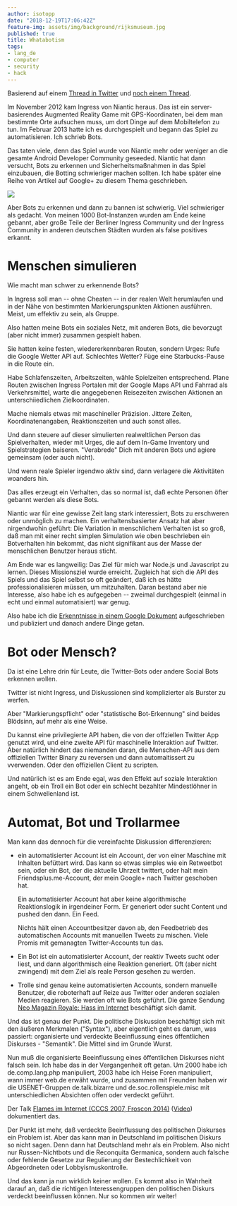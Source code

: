 ```yaml
---
author: isotopp
date: "2018-12-19T17:06:42Z"
feature-img: assets/img/background/rijksmuseum.jpg
published: true
title: Whatabotism
tags:
- lang_de
- computer
- security
- hack
---
```


Basierend auf einem [Thread in Twitter](https://twitter.com/isotopp/status/1075020503079886848) und [noch einem Thread](https://twitter.com/isotopp/status/1075394005502976001).

Im November 2012 kam Ingress von Niantic heraus.
Das ist ein server-basierendes Augmented Reality Game mit GPS-Koordinaten, bei dem man bestimmte Orte aufsuchen muss, um dort Dinge auf dem Mobiltelefon zu tun.
Im Februar 2013 hatte ich es durchgespielt und begann das Spiel zu automatisieren.
Ich schrieb Bots.

Das taten viele, denn das Spiel wurde von Niantic mehr oder weniger an die gesamte Android Developer Community geseeded.
Niantic hat dann versucht, Bots zu erkennen und Sicherheitsmaßnahmen in das Spiel einzubauen, die Botting schwieriger machen sollten.
Ich habe später eine Reihe von Artikel auf Google+ zu diesem Thema geschrieben.

![](/uploads/2018/12/whatabotism.png)

Aber Bots zu erkennen und dann zu bannen ist schwierig.
Viel schwieriger als gedacht.
Von meinen 1000 Bot-Instanzen wurden am Ende keine gebannt, aber große Teile der Berliner Ingress Community und der Ingress Community in anderen deutschen Städten wurden als false positives erkannt.

# Menschen simulieren

Wie macht man schwer zu erkennende Bots?

In Ingress soll man -- ohne Cheaten -- in der realen Welt herumlaufen und in der Nähe von bestimmten Markierungspunkten Aktionen ausführen.
Meist, um effektiv zu sein, als Gruppe.

Also hatten meine Bots ein soziales Netz, mit anderen Bots, die bevorzugt (aber nicht immer) zusammen gespielt haben.

Sie hatten keine festen, wiedererkennbaren Routen, sondern Urges:
Rufe die Google Wetter API auf.
Schlechtes Wetter?
Füge eine Starbucks-Pause in die Route ein.

Habe Schlafenszeiten, Arbeitszeiten, wähle Spielzeiten entsprechend.
Plane Routen zwischen Ingress Portalen mit der Google Maps API und Fahrrad als Verkehrsmittel, warte die angegebenen Reisezeiten zwischen Aktionen an unterschiiedlichen Zielkoordinaten.

Mache niemals etwas mit maschineller Präzision.
Jittere Zeiten, Koordinatenangaben, Reaktionszeiten und auch sonst alles.

Und dann steuere auf dieser simulierten realweltlichen Person das Spielverhalten, wieder mit Urges, die auf dem In-Game Inventory und Spielstrategien baiseren.
"Verabrede" Dich mit anderen Bots und agiere gemeinsam (oder auch nicht).

Und wenn reale Spieler irgendwo aktiv sind, dann verlagere die Aktivitäten woanders hin.

Das alles erzeugt ein Verhalten, das so normal ist, daß echte Personen öfter gebannt werden als diese Bots.

Niantic war für eine gewisse Zeit lang stark interessiert, Bots zu erschweren oder unmöglich zu machen.
Ein verhaltensbasierter Ansatz hat aber nirgendwohin geführt:
Die Variation in menschlichem Verhalten ist so groß, daß man mit einer recht simplen Simulation wie oben beschrieben ein Botverhalten hin bekommt, das nicht signifikant aus der Masse der menschlichen Benutzer heraus sticht.

Am Ende war es langweilig:
Das Ziel für mich war Node.js und Javascript zu lernen.
Dieses Missionsziel wurde erreicht.
Zugleich hat sich die API des Spiels und das Spiel selbst so oft geändert, daß ich es hätte professionalisieren müssen, um mitzuhalten.
Daran bestand aber nie Interesse, also habe ich es aufgegeben -- zweimal durchgespielt (einmal in echt und einmal automatisiert) war genug.

Also habe ich die [Erkenntnisse in einem Google Dokument](https://docs.google.com/document/d/1A252cvmjl86n9uZ0tyi2X4ZabxLE4ribJIEBbC8FifQ/edit) aufgeschrieben und publiziert und danach andere Dinge getan.

# Bot oder Mensch?

Da ist eine Lehre drin für Leute, die Twitter-Bots oder andere Social Bots erkennen wollen.

Twitter ist nicht Ingress, und Diskussionen sind komplizierter als Burster zu werfen.

Aber "Markierungspflicht" oder "statistische Bot-Erkennung" sind beides Blödsinn, auf mehr als eine Weise.

Du kannst eine privilegierte API haben, die von der offziellen Twitter App genutzt wird,
und eine zweite API für maschinelle Interaktion auf Twitter.
Aber natürlich hindert das niemanden daran, die Menschen-API aus dem offiziellen Twitter Binary zu reversen und dann automaitissert zu vverwenden.
Oder den offiziellen Client zu scripten.

Und natürlich ist es am Ende egal, was den Effekt auf soziale Interaktion angeht, ob ein Troll ein Bot oder ein schlecht bezahlter Mindestlöhner in einem Schwellenland ist.

# Automat, Bot und Trollarmee

Man kann das dennoch für die vereinfachte Diskussion differenzieren: 

- ein automatisierter Account ist ein Account, der von einer Maschine mit Inhalten befüttert wird.
  Das kann so etwas simples wie ein Retweetbot sein, oder ein Bot, der die aktuelle Uhrzeit twittert,
  oder halt mein Friendsplus.me-Account, der mein Google+ nach Twitter geschoben hat.

  Ein automatisierter Account hat aber keine algorithmische Reaktionslogik in irgendeiner Form.
  Er generiert oder sucht Content und pushed den dann. Ein Feed.

  Nichts hält einen Accountbesitzer davon ab, den Feedbetrieb des automatischen Accounts mit manuellen Tweets zu mischen. 
  Viele Promis mit gemanagten Twitter-Accounts tun das.  
- Ein Bot ist ein automatisierter Account, der reaktiv Tweets sucht oder liest, und dann algorithmisch eine Reaktion generiert.
  Oft (aber nicht zwingend) mit dem Ziel als reale Person gesehen zu werden.

- Trolle sind genau keine automatisierten Accounts, sondern manuelle Benutzer, die roboterhaft auf Reize aus Twitter oder anderen sozialen Medien reagieren.
  Sie werden oft wie Bots geführt. Die ganze Sendung [Neo Magazin Royale: Hass im Internet](https://www.youtube.com/watch?v=fAYjSLtz6wQ) beschäftigt sich damit.

Und das ist genau der Punkt.
Die politische Diskussion beschäftigt sich mit den äußeren Merkmalen ("Syntax"), aber eigentlich geht es darum, was passiert:
organisierte und verdeckte Beeinflussung eines öffentlichen Diskurses - "Semantik".
Die Mittel sind im Grunde Wurst.

Nun muß die organisierte Beeinflussung eines öffentlichen Diskurses nicht falsch sein.
Ich habe das in der Vergangenheit oft getan.
Um 2000 habe ich de.comp.lang.php manipuliert, 2003 habe ich Heise Foren manipuliert, wann immer web.de erwäht wurde,
und zusammen mit Freunden haben wir die USENET-Gruppen de.talk.bizarre und de.soc.rollenspiele.misc mit unterschiedlichen Absichten offen oder verdeckt geführt.

Der Talk [Flames im Internet (CCCS 2007, Froscon 2014)](https://www.slideshare.net/isotopp/flames-kommunikationszusammenbrche-im-netz)
([Video](https://www.youtube.com/watch?v=FXD3vk9M7SQ)) dokumentiert das.

Der Punkt ist mehr, daß verdeckte Beeinflussung des politischen Diskurses ein Problem ist. 
Aber das kann man in Deutschland im politischen Diskurs so nicht sagen.
Denn dann hat Deutschland mehr als ein Problem.
Also nicht nur Russen-Nichtbots und die Reconquita Germanica, sondern auch falsche oder fehlende Gesetze zur Regulierung der Bestechlichkeit von Abgeordneten oder Lobbyismuskontrolle.

Und das kann ja nun wirklich keiner wollen.
Es kommt also in Wahrheit darauf an, daß die richtigen Interessengruppen den politischen Diskurs verdeckt beeinflussen können.
Nur so kommen wir weiter!
